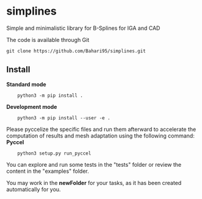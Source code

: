 # simplines

Simple and minimalistic library for B-Splines for IGA and CAD

The code is available through Git

    git clone https://github.com/Bahari95/simplines.git

## Install

**Standard mode**

```shell
    python3 -m pip install .
```

**Development mode**

```shell
    python3 -m pip install --user -e .
```
Please pyccelize the specific files and run them afterward to accelerate the computation of results and mesh adaptation using the following command:
**Pyccel**
```shell
    python3 setup.py run_pyccel
```
You can explore and run some tests in the "tests" folder or review the content in the "examples" folder.

You may work in the **newFolder** for your tasks, as it has been created automatically for you.
